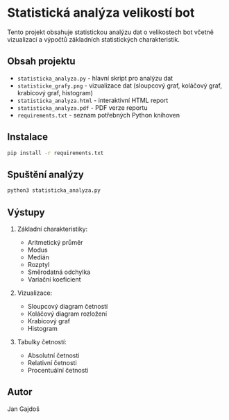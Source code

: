 # Statistická analýza velikostí bot

Tento projekt obsahuje statistickou analýzu dat o velikostech bot včetně vizualizací a výpočtů základních statistických charakteristik.

## Obsah projektu

- `statisticka_analyza.py` - hlavní skript pro analýzu dat
- `statisticke_grafy.png` - vizualizace dat (sloupcový graf, koláčový graf, krabicový graf, histogram)
- `statisticka_analyza.html` - interaktivní HTML report
- `statisticka_analyza.pdf` - PDF verze reportu
- `requirements.txt` - seznam potřebných Python knihoven

## Instalace

```bash
pip install -r requirements.txt
```

## Spuštění analýzy

```bash
python3 statisticka_analyza.py
```

## Výstupy

1. Základní charakteristiky:
   - Aritmetický průměr
   - Modus
   - Medián
   - Rozptyl
   - Směrodatná odchylka
   - Variační koeficient

2. Vizualizace:
   - Sloupcový diagram četností
   - Koláčový diagram rozložení
   - Krabicový graf
   - Histogram

3. Tabulky četností:
   - Absolutní četnosti
   - Relativní četnosti
   - Procentuální četnosti

## Autor

Jan Gajdoš
